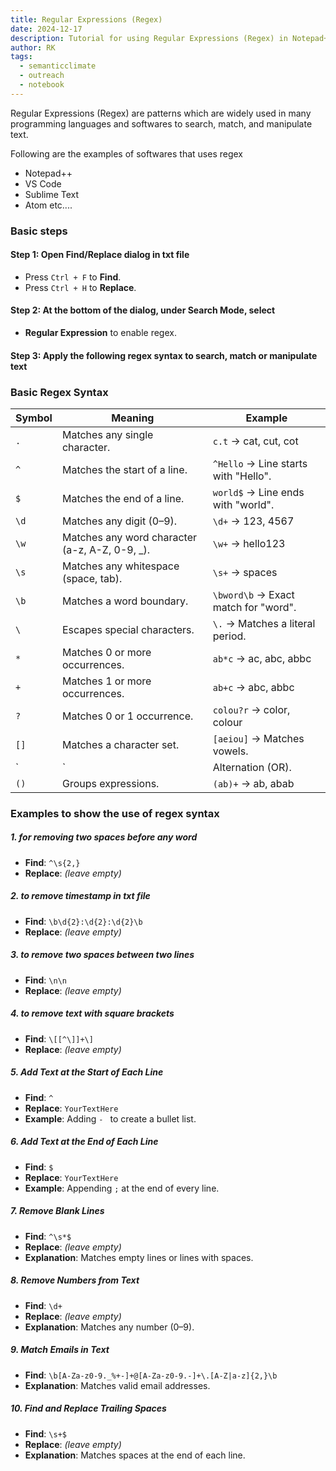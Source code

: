 ```yaml
---
title: Regular Expressions (Regex)
date: 2024-12-17
description: Tutorial for using Regular Expressions (Regex) in Notepad++ 
author: RK
tags:
  - semanticclimate
  - outreach
  - notebook
---
```


Regular Expressions (Regex) are patterns which are widely used in many programming languages and softwares to search, match, and manipulate text. 

Following are the examples of softwares that uses regex

- Notepad++
- VS Code
- Sublime Text
- Atom etc....

### Basic steps 

#### Step 1: Open Find/Replace dialog in txt file

- Press `Ctrl + F` to **Find**.
- Press `Ctrl + H` to **Replace**.

####  Step 2: At the bottom of the dialog, under **Search Mode**, select

- **Regular Expression** to enable regex.

#### Step 3: Apply the following regex syntax to search, match or manipulate text


### Basic Regex Syntax

| Symbol       | Meaning                               | Example               |
|--------------|---------------------------------------|-----------------------|
| `.`          | Matches any single character.         | `c.t` → cat, cut, cot |
| `^`          | Matches the start of a line.          | `^Hello` → Line starts with "Hello". |
| `$`          | Matches the end of a line.            | `world$` → Line ends with "world". |
| `\d`         | Matches any digit (0–9).              | `\d+` → 123, 4567     |
| `\w`         | Matches any word character (a-z, A-Z, 0-9, _). | `\w+` → hello123     |
| `\s`         | Matches any whitespace (space, tab).  | `\s+` → spaces        |
| `\b`         | Matches a word boundary.              | `\bword\b` → Exact match for "word". |
| `\`          | Escapes special characters.           | `\.` → Matches a literal period. |
| `*`          | Matches 0 or more occurrences.        | `ab*c` → ac, abc, abbc |
| `+`          | Matches 1 or more occurrences.        | `ab+c` → abc, abbc    |
| `?`          | Matches 0 or 1 occurrence.            | `colou?r` → color, colour |
| `[]`         | Matches a character set.              | `[aeiou]` → Matches vowels. |
| `|`          | Alternation (OR).                     | `cat|dog` → cat or dog. |
| `()`         | Groups expressions.                   | `(ab)+` → ab, abab    |


### Examples to show the use of regex syntax

##### 1. for removing two spaces before any word

- **Find**: `^\s{2,}`  
- **Replace**: *(leave empty)*   

##### 2. to remove timestamp in txt file

- **Find**: `\b\d{2}:\d{2}:\d{2}\b`  
- **Replace**: *(leave empty)* 

##### 3. to remove two spaces between two lines

- **Find**: `\n\n`  
- **Replace**: *(leave empty)* 

##### 4. to remove text with square brackets

- **Find**: `\[[^\]]+\]`  
- **Replace**: *(leave empty)* 

##### 5. Add Text at the Start of Each Line
- **Find**: `^`  
- **Replace**: `YourTextHere`  
- **Example**: Adding `- ` to create a bullet list.

##### 6. Add Text at the End of Each Line
- **Find**: `$`  
- **Replace**: `YourTextHere`  
- **Example**: Appending `;` at the end of every line.

##### 7. Remove Blank Lines
- **Find**: `^\s*$`  
- **Replace**: *(leave empty)*  
- **Explanation**: Matches empty lines or lines with spaces.

##### 8. Remove Numbers from Text
- **Find**: `\d+`  
- **Replace**: *(leave empty)*  
- **Explanation**: Matches any number (0–9).

##### 9. Match Emails in Text
- **Find**: `\b[A-Za-z0-9._%+-]+@[A-Za-z0-9.-]+\.[A-Z|a-z]{2,}\b`  
- **Explanation**: Matches valid email addresses.

##### 10. Find and Replace Trailing Spaces
- **Find**: `\s+$`  
- **Replace**: *(leave empty)*  
- **Explanation**: Matches spaces at the end of each line.




